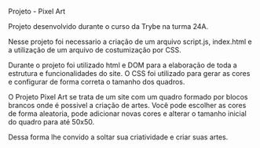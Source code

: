 Projeto - Pixel Art

Projeto desenvolvido durante o curso da Trybe na turma 24A.

Nesse projeto foi necessario a criação de um arquivo script.js, index.html e a utilização de um arquivo de costumização por CSS.

Durante o projeto foi utilizado html e DOM para a elaboração de toda a estrutura e funcionalidades do site.
O CSS foi utilizado para gerar as cores e configurar de forma correta o tamanho dos quadros.

O Projeto Pixel Art se trata de um site com um quadro formado por blocos brancos onde é possivel a criação de artes. 
Você pode escolher as cores de forma aleatoria, pode adicionar novas cores e alterar o tamanho inicial do quadro para até 50x50.

Dessa forma lhe convido a soltar sua criatividade e criar suas artes.
